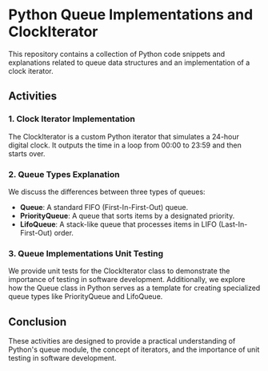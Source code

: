 # Python Queue Implementations and ClockIterator

This repository contains a collection of Python code snippets and explanations related to queue data structures and an implementation of a clock iterator.

## Activities

### 1. Clock Iterator Implementation

The ClockIterator is a custom Python iterator that simulates a 24-hour digital clock. It outputs the time in a loop from 00:00 to 23:59 and then starts over.

### 2. Queue Types Explanation

We discuss the differences between three types of queues:

- **Queue**: A standard FIFO (First-In-First-Out) queue.
- **PriorityQueue**: A queue that sorts items by a designated priority.
- **LifoQueue**: A stack-like queue that processes items in LIFO (Last-In-First-Out) order.

### 3. Queue Implementations Unit Testing

We provide unit tests for the ClockIterator class to demonstrate the importance of testing in software development. Additionally, we explore how the Queue class in Python serves as a template for creating specialized queue types like PriorityQueue and LifoQueue.

## Conclusion

These activities are designed to provide a practical understanding of Python's queue module, the concept of iterators, and the importance of unit testing in software development.
